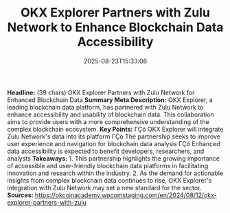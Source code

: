 ﻿---
title: "OKX Explorer Partners with Zulu Network to Enhance Blockchain Data Accessibility"
date: "2025-08-23T15:33:06"
category: "Markets"
summary: ""
slug: "okx explorer partners with zulu network to enhance blockchai"
source_urls:
  - "https://okcoinacademy.wpcomstaging.com/en/2024/08/12/okx-explorer-partners-with-zulu"
seo:
  title: "OKX Explorer Partners with Zulu Network to Enhance Blockchain Data Accessibility | Hash n Hedge"
  description: ""
  keywords: ["news", "markets", "brief"]
---
**Headline:** (39 chars) OKX Explorer Partners with Zulu Network for Enhanced Blockchain Data  **Summary Meta Description:** OKX Explorer, a leading blockchain data platform, has partnered with Zulu Network to enhance accessibility and usability of blockchain data. This collaboration aims to provide users with a more comprehensive understanding of the complex blockchain ecosystem.  **Key Points:**  ΓÇó OKX Explorer will integrate Zulu Network's data into its platform ΓÇó The partnership seeks to improve user experience and navigation for blockchain data analysis ΓÇó Enhanced data accessibility is expected to benefit developers, researchers, and analysts  **Takeaways:**  1. This partnership highlights the growing importance of accessible and user-friendly blockchain data platforms in facilitating innovation and research within the industry. 2. As the demand for actionable insights from complex blockchain data continues to rise, OKX Explorer's integration with Zulu Network may set a new standard for the sector.  **Sources:**  https://okcoinacademy.wpcomstaging.com/en/2024/08/12/okx-explorer-partners-with-zulu 
